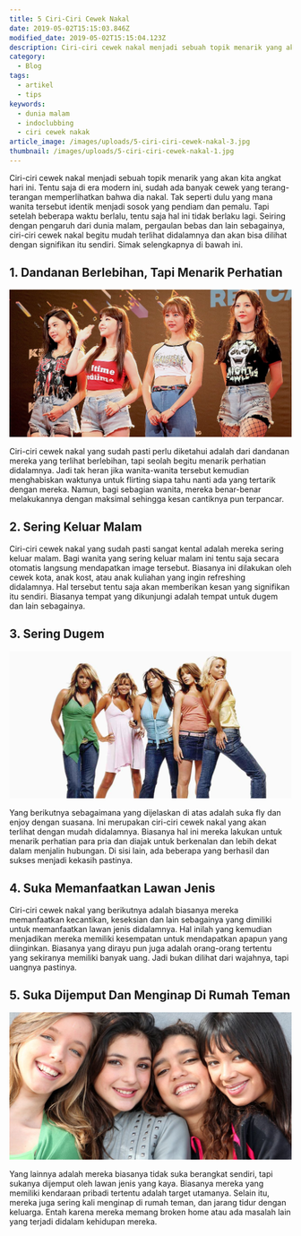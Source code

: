 ```yaml
---
title: 5 Ciri-Ciri Cewek Nakal
date: 2019-05-02T15:15:03.846Z
modified_date: 2019-05-02T15:15:04.123Z
description: Ciri-ciri cewek nakal menjadi sebuah topik menarik yang akan kita angkat hari ini. Tentu saja di era modern ini, sudah ada banyak cewek yang terang-terangan.
category:
  - Blog
tags:
  - artikel
  - tips
keywords:
  - dunia malam
  - indoclubbing
  - ciri cewek nakak
article_image: /images/uploads/5-ciri-ciri-cewek-nakal-3.jpg
thumbnail: /images/uploads/5-ciri-ciri-cewek-nakal-1.jpg
---
```

Ciri-ciri cewek nakal menjadi sebuah topik menarik yang akan kita angkat hari ini. Tentu saja di era modern ini, sudah ada banyak cewek yang terang-terangan memperlihatkan bahwa dia nakal. Tak seperti dulu yang mana wanita tersebut identik menjadi sosok yang pendiam dan pemalu. Tapi setelah beberapa waktu berlalu, tentu saja hal ini tidak berlaku lagi. Seiring dengan pengaruh dari dunia malam, pergaulan bebas dan lain sebagainya, ciri-ciri cewek nakal begitu mudah terlihat didalamnya dan akan bisa dilihat dengan signifikan itu sendiri. Simak selengkapnya di bawah ini.



## 1. Dandanan Berlebihan, Tapi Menarik Perhatian

![5 Ciri-Ciri Cewek Nakal](/images/uploads/5-ciri-ciri-cewek-nakal-1-real.jpg)

Ciri-ciri cewek nakal yang sudah pasti perlu diketahui adalah dari dandanan mereka yang terlihat berlebihan, tapi seolah begitu menarik perhatian didalamnya. Jadi tak heran jika wanita-wanita tersebut kemudian menghabiskan waktunya untuk flirting siapa tahu nanti ada yang tertarik dengan mereka. Namun, bagi sebagian wanita, mereka benar-benar melakukannya dengan maksimal sehingga kesan cantiknya pun terpancar.



## 2. Sering Keluar Malam

Ciri-ciri cewek nakal yang sudah pasti sangat kental adalah mereka sering keluar malam. Bagi wanita yang sering keluar malam ini tentu saja secara otomatis langsung mendapatkan image tersebut. Biasanya ini dilakukan oleh cewek kota, anak kost, atau anak kuliahan yang ingin refreshing didalamnya. Hal tersebut tentu saja akan memberikan kesan yang signifikan itu sendiri. Biasanya tempat yang dikunjungi adalah tempat untuk dugem dan lain sebagainya.



## 3. Sering Dugem

![5 Ciri-Ciri Cewek Nakal](/images/uploads/5-ciri-ciri-cewek-nakal-3.jpg)

Yang berikutnya sebagaimana yang dijelaskan di atas adalah suka fly dan enjoy dengan suasana. Ini merupakan ciri-ciri cewek nakal yang akan terlihat dengan mudah didalamnya. Biasanya hal ini mereka lakukan untuk menarik perhatian para pria dan diajak untuk berkenalan dan lebih dekat dalam menjalin hubungan. Di sisi lain, ada beberapa yang berhasil dan sukses menjadi kekasih pastinya.



## 4. Suka Memanfaatkan Lawan Jenis

Ciri-ciri cewek nakal yang berikutnya adalah biasanya mereka memanfaatkan kecantikan, keseksian dan lain sebagainya yang dimiliki untuk memanfaatkan lawan jenis didalamnya. Hal inilah yang kemudian menjadikan mereka memiliki kesempatan untuk mendapatkan apapun yang diinginkan. Biasanya yang dirayu pun juga adalah orang-orang tertentu yang sekiranya memiliki banyak uang. Jadi bukan dilihat dari wajahnya, tapi uangnya pastinya.



## 5. Suka Dijemput Dan Menginap Di Rumah Teman

![5 Ciri-Ciri Cewek Nakal](/images/uploads/5-ciri-ciri-cewek-nakal-2.jpg)

Yang lainnya adalah mereka biasanya tidak suka berangkat sendiri, tapi sukanya dijemput oleh lawan jenis yang kaya. Biasanya mereka yang memiliki kendaraan pribadi tertentu adalah target utamanya. Selain itu, mereka juga sering kali menginap di rumah teman, dan jarang tidur dengan keluarga. Entah karena mereka memang broken home atau ada masalah lain yang terjadi didalam kehidupan mereka.
